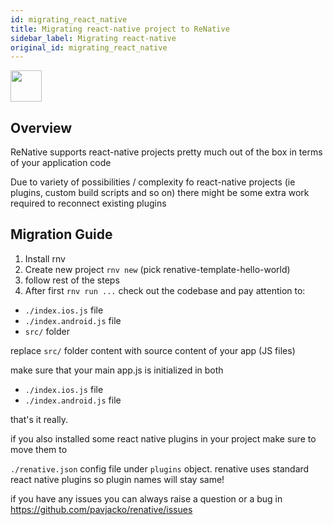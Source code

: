 ```yaml
---
id: migrating_react_native
title: Migrating react-native project to ReNative
sidebar_label: Migrating react-native
original_id: migrating_react_native
---
```


<img className="header-image" src="https://facebook.github.io/react-native/img/header_logo.svg" width="50" height="50" />

## Overview

ReNative supports react-native projects pretty much out of the box in terms of your application code

Due to variety of possibilities / complexity fo react-native projects (ie plugins, custom build scripts and so on) there might be some extra work required to reconnect existing plugins

## Migration Guide

1. Install rnv
2. Create new project `rnv new` (pick renative-template-hello-world)
3. follow rest of the steps
4. After first `rnv run ...` check out the codebase and pay attention to:

-   `./index.ios.js` file
-   `./index.android.js` file
-   `src/` folder

replace `src/` folder content with source content of your app (JS files)

make sure that your main app.js is initialized in both

-   `./index.ios.js` file
-   `./index.android.js` file

that's it really.

if you also installed some react native plugins in your project make sure to move them to

`./renative.json` config file under `plugins` object. renative uses standard react native plugins so plugin names will stay same!

if you have any issues you can always raise a question or a bug in https://github.com/pavjacko/renative/issues
